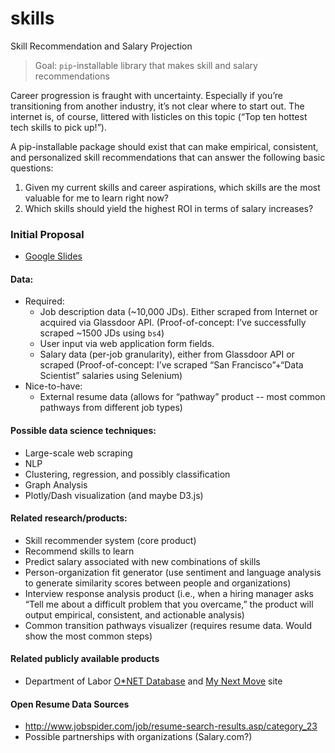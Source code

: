 # skills
Skill Recommendation and Salary Projection

> Goal: `pip`-installable library that makes skill and salary recommendations

Career progression is fraught with uncertainty. Especially if you’re transitioning from another industry, it’s not clear where to start out. The internet is, of course, littered with listicles on this topic (“Top ten hottest tech skills to pick up!”).

A pip-installable package should exist that can make empirical, consistent, and personalized skill recommendations that can answer the following basic questions:
1. Given my current skills and career aspirations, which skills are the most valuable for me to learn right now?
2. Which skills should yield the highest ROI in terms of salary increases?

### Initial Proposal
- [Google Slides](https://goo.gl/Z1ZWPf)

#### Data:
- Required:
  - Job description data (~10,000 JDs). Either scraped from Internet or acquired via Glassdoor API. (Proof-of-concept: I’ve successfully scraped ~1500 JDs using `bs4`)
  - User input via web application form fields.
  - Salary data (per-job granularity), either from Glassdoor API or scraped (Proof-of-concept: I’ve scraped “San Francisco”+“Data Scientist” salaries using Selenium)
- Nice-to-have:
  - External resume data (allows for “pathway” product -- most common pathways from different job types)

#### Possible data science techniques:
- Large-scale web scraping
- NLP
- Clustering, regression, and possibly classification
- Graph Analysis
- Plotly/Dash visualization (and maybe D3.js)

#### Related research/products:
- Skill recommender system (core product)
- Recommend skills to learn
- Predict salary associated with new combinations of skills
- Person-organization fit generator (use sentiment and language analysis to generate similarity scores between people and organizations)
- Interview response analysis product (i.e., when a hiring manager asks “Tell me about a difficult problem that you overcame,” the product will output empirical, consistent, and actionable analysis)
- Common transition pathways visualizer (requires resume data. Would show the most common steps)

#### Related publicly available products
- Department of Labor [O*NET Database](https://www.onetonline.org/) and [My Next Move](https://www.mynextmove.org/) site

#### Open Resume Data Sources
- http://www.jobspider.com/job/resume-search-results.asp/category_23
- Possible partnerships with organizations (Salary.com?)
